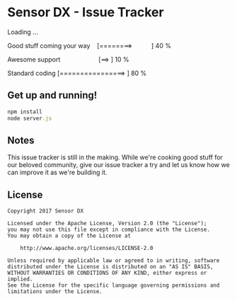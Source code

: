 # Sensor DX - Issue Tracker
Loading ...

Good stuff coming your way&nbsp;&nbsp;&nbsp;
[========>&nbsp;&nbsp;&nbsp;&nbsp;&nbsp;&nbsp;&nbsp;&nbsp;&nbsp;&nbsp;&nbsp;] 40 %

Awesome support&nbsp;&nbsp;&nbsp;&nbsp;&nbsp;&nbsp;&nbsp;&nbsp;&nbsp;&nbsp;&nbsp;&nbsp;&nbsp;&nbsp;&nbsp;&nbsp;&nbsp;&nbsp;&nbsp;&nbsp;&nbsp;&nbsp;[==>&#09;&#09;&#09;&#09;] 10 %

Standard coding            [================>   ] 80 %


## Get up and running!

```ruby
npm install
node server.js
```
## Notes

This issue tracker is still in the making. While we're cooking good stuff for our beloved community, 
give our issue tracker a try and let us know how we can improve it as we're building it.

## License

    Copyright 2017 Sensor DX

    Licensed under the Apache License, Version 2.0 (the "License");
    you may not use this file except in compliance with the License.
    You may obtain a copy of the License at

        http://www.apache.org/licenses/LICENSE-2.0

    Unless required by applicable law or agreed to in writing, software
    distributed under the License is distributed on an "AS IS" BASIS,
    WITHOUT WARRANTIES OR CONDITIONS OF ANY KIND, either express or implied.
    See the License for the specific language governing permissions and
    limitations under the License.
